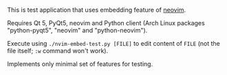 This is test application that uses embedding feature of [neovim](https://neovim.io/).

Requires Qt 5, PyQt5, neovim and Python client (Arch Linux packages "python-pyqt5", "neovim" and "python-neovim").

Execute using `./nvim-embed-test.py [FILE]` to edit content of `FILE` (not the file itself; `:w` command won't work).

Implements only minimal set of features for testing.
